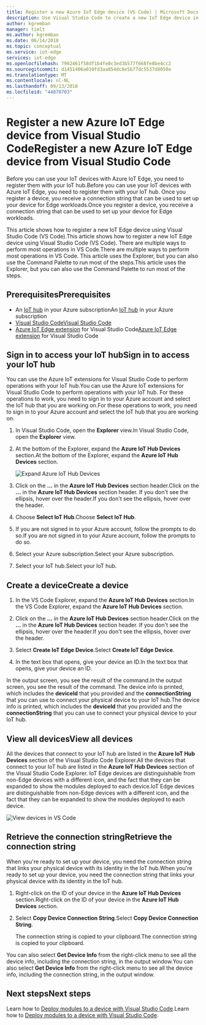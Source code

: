```yaml
---
title: Register a new Azure IoT Edge device (VS Code) | Microsoft Docs
description: Use Visual Studio Code to create a new IoT Edge device in your Azure IoT hub
author: kgremban
manager: timlt
ms.author: kgremban
ms.date: 06/14/2018
ms.topic: conceptual
ms.service: iot-edge
services: iot-edge
ms.openlocfilehash: 7902461f58df1b4fe0c3ed3b577f668fe8be4cc2
ms.sourcegitcommit: d1451406a010fd3aa854dc8e5b77dc5537d8050e
ms.translationtype: MT
ms.contentlocale: nl-NL
ms.lasthandoff: 09/13/2018
ms.locfileid: "44870703"
---
```

# <a name="register-a-new-azure-iot-edge-device-from-visual-studio-code"></a><span data-ttu-id="116a0-103">Register a new Azure IoT Edge device from Visual Studio Code</span><span class="sxs-lookup"><span data-stu-id="116a0-103">Register a new Azure IoT Edge device from Visual Studio Code</span></span>

<span data-ttu-id="116a0-104">Before you can use your IoT devices with Azure IoT Edge, you need to register them with your IoT hub.</span><span class="sxs-lookup"><span data-stu-id="116a0-104">Before you can use your IoT devices with Azure IoT Edge, you need to register them with your IoT hub.</span></span> <span data-ttu-id="116a0-105">Once you register a device, you receive a connection string that can be used to set up your device for Edge workloads.</span><span class="sxs-lookup"><span data-stu-id="116a0-105">Once you register a device, you receive a connection string that can be used to set up your device for Edge workloads.</span></span> 

<span data-ttu-id="116a0-106">This article shows how to register a new IoT Edge device using Visual Studio Code (VS Code).</span><span class="sxs-lookup"><span data-stu-id="116a0-106">This article shows how to register a new IoT Edge device using Visual Studio Code (VS Code).</span></span> <span data-ttu-id="116a0-107">There are multiple ways to perform most operations in VS Code.</span><span class="sxs-lookup"><span data-stu-id="116a0-107">There are multiple ways to perform most operations in VS Code.</span></span> <span data-ttu-id="116a0-108">This article uses the Explorer, but you can also use the Command Palette to run most of the steps.</span><span class="sxs-lookup"><span data-stu-id="116a0-108">This article uses the Explorer, but you can also use the Command Palette to run most of the steps.</span></span> 

## <a name="prerequisites"></a><span data-ttu-id="116a0-109">Prerequisites</span><span class="sxs-lookup"><span data-stu-id="116a0-109">Prerequisites</span></span>

* <span data-ttu-id="116a0-110">An [IoT hub](../iot-hub/iot-hub-create-through-portal.md) in your Azure subscription</span><span class="sxs-lookup"><span data-stu-id="116a0-110">An [IoT hub](../iot-hub/iot-hub-create-through-portal.md) in your Azure subscription</span></span>
* [<span data-ttu-id="116a0-111">Visual Studio Code</span><span class="sxs-lookup"><span data-stu-id="116a0-111">Visual Studio Code</span></span>](https://code.visualstudio.com/) 
* <span data-ttu-id="116a0-112">[Azure IoT Edge extension](https://marketplace.visualstudio.com/items?itemName=vsciot-vscode.azure-iot-edge) for Visual Studio Code</span><span class="sxs-lookup"><span data-stu-id="116a0-112">[Azure IoT Edge extension](https://marketplace.visualstudio.com/items?itemName=vsciot-vscode.azure-iot-edge) for Visual Studio Code</span></span>

## <a name="sign-in-to-access-your-iot-hub"></a><span data-ttu-id="116a0-113">Sign in to access your IoT hub</span><span class="sxs-lookup"><span data-stu-id="116a0-113">Sign in to access your IoT hub</span></span>

<span data-ttu-id="116a0-114">You can use the Azure IoT extensions for Visual Studio Code to perform operations with your IoT hub.</span><span class="sxs-lookup"><span data-stu-id="116a0-114">You can use the Azure IoT extensions for Visual Studio Code to perform operations with your IoT hub.</span></span> <span data-ttu-id="116a0-115">For these operations to work, you need to sign in to your Azure account and select the IoT hub that you are working on.</span><span class="sxs-lookup"><span data-stu-id="116a0-115">For these operations to work, you need to sign in to your Azure account and select the IoT hub that you are working on.</span></span>

1. <span data-ttu-id="116a0-116">In Visual Studio Code, open the **Explorer** view.</span><span class="sxs-lookup"><span data-stu-id="116a0-116">In Visual Studio Code, open the **Explorer** view.</span></span>

2. <span data-ttu-id="116a0-117">At the bottom of the Explorer, expand the **Azure IoT Hub Devices** section.</span><span class="sxs-lookup"><span data-stu-id="116a0-117">At the bottom of the Explorer, expand the **Azure IoT Hub Devices** section.</span></span> 

   ![Expand Azure IoT Hub Devices](./media/how-to-register-device-vscode/azure-iot-hub-devices.png)

3. <span data-ttu-id="116a0-119">Click on the **...** in the **Azure IoT Hub Devices** section header.</span><span class="sxs-lookup"><span data-stu-id="116a0-119">Click on the **...** in the **Azure IoT Hub Devices** section header.</span></span> <span data-ttu-id="116a0-120">If you don't see the ellipsis, hover over the header.</span><span class="sxs-lookup"><span data-stu-id="116a0-120">If you don't see the ellipsis, hover over the header.</span></span> 

4. <span data-ttu-id="116a0-121">Choose **Select IoT Hub**.</span><span class="sxs-lookup"><span data-stu-id="116a0-121">Choose **Select IoT Hub**.</span></span>

5. <span data-ttu-id="116a0-122">If you are not signed in to your Azure account, follow the prompts to do so.</span><span class="sxs-lookup"><span data-stu-id="116a0-122">If you are not signed in to your Azure account, follow the prompts to do so.</span></span> 

6. <span data-ttu-id="116a0-123">Select your Azure subscription.</span><span class="sxs-lookup"><span data-stu-id="116a0-123">Select your Azure subscription.</span></span> 

7. <span data-ttu-id="116a0-124">Select your IoT hub.</span><span class="sxs-lookup"><span data-stu-id="116a0-124">Select your IoT hub.</span></span> 

## <a name="create-a-device"></a><span data-ttu-id="116a0-125">Create a device</span><span class="sxs-lookup"><span data-stu-id="116a0-125">Create a device</span></span>

1. <span data-ttu-id="116a0-126">In the VS Code Explorer, expand the **Azure IoT Hub Devices** section.</span><span class="sxs-lookup"><span data-stu-id="116a0-126">In the VS Code Explorer, expand the **Azure IoT Hub Devices** section.</span></span> 

2. <span data-ttu-id="116a0-127">Click on the **...** in the **Azure IoT Hub Devices** section header.</span><span class="sxs-lookup"><span data-stu-id="116a0-127">Click on the **...** in the **Azure IoT Hub Devices** section header.</span></span> <span data-ttu-id="116a0-128">If you don't see the ellipsis, hover over the header.</span><span class="sxs-lookup"><span data-stu-id="116a0-128">If you don't see the ellipsis, hover over the header.</span></span> 

3. <span data-ttu-id="116a0-129">Select **Create IoT Edge Device**.</span><span class="sxs-lookup"><span data-stu-id="116a0-129">Select **Create IoT Edge Device**.</span></span> 

4. <span data-ttu-id="116a0-130">In the text box that opens, give your device an ID.</span><span class="sxs-lookup"><span data-stu-id="116a0-130">In the text box that opens, give your device an ID.</span></span> 

<span data-ttu-id="116a0-131">In the output screen, you see the result of the command.</span><span class="sxs-lookup"><span data-stu-id="116a0-131">In the output screen, you see the result of the command.</span></span> <span data-ttu-id="116a0-132">The device info is printed, which includes the **deviceId** that you provided and the **connectionString** that you can use to connect your physical device to your IoT hub.</span><span class="sxs-lookup"><span data-stu-id="116a0-132">The device info is printed, which includes the **deviceId** that you provided and the **connectionString** that you can use to connect your physical device to your IoT hub.</span></span> 

## <a name="view-all-devices"></a><span data-ttu-id="116a0-133">View all devices</span><span class="sxs-lookup"><span data-stu-id="116a0-133">View all devices</span></span>

<span data-ttu-id="116a0-134">All the devices that connect to your IoT hub are listed in the **Azure IoT Hub Devices** section of the Visual Studio Code Explorer.</span><span class="sxs-lookup"><span data-stu-id="116a0-134">All the devices that connect to your IoT hub are listed in the **Azure IoT Hub Devices** section of the Visual Studio Code Explorer.</span></span> <span data-ttu-id="116a0-135">IoT Edge devices are distinguishable from non-Edge devices with a different icon, and the fact that they can be expanded to show the modules deployed to each device.</span><span class="sxs-lookup"><span data-stu-id="116a0-135">IoT Edge devices are distinguishable from non-Edge devices with a different icon, and the fact that they can be expanded to show the modules deployed to each device.</span></span> 

   ![View devices in VS Code](./media/how-to-register-device-vscode/view-devices.png)

## <a name="retrieve-the-connection-string"></a><span data-ttu-id="116a0-137">Retrieve the connection string</span><span class="sxs-lookup"><span data-stu-id="116a0-137">Retrieve the connection string</span></span>

<span data-ttu-id="116a0-138">When you're ready to set up your device, you need the connection string that links your physical device with its identity in the IoT hub.</span><span class="sxs-lookup"><span data-stu-id="116a0-138">When you're ready to set up your device, you need the connection string that links your physical device with its identity in the IoT hub.</span></span>

1. <span data-ttu-id="116a0-139">Right-click on the ID of your device in the **Azure IoT Hub Devices** section.</span><span class="sxs-lookup"><span data-stu-id="116a0-139">Right-click on the ID of your device in the **Azure IoT Hub Devices** section.</span></span> 
2. <span data-ttu-id="116a0-140">Select **Copy Device Connection String**.</span><span class="sxs-lookup"><span data-stu-id="116a0-140">Select **Copy Device Connection String**.</span></span>

   <span data-ttu-id="116a0-141">The connection string is copied to your clipboard.</span><span class="sxs-lookup"><span data-stu-id="116a0-141">The connection string is copied to your clipboard.</span></span> 

<span data-ttu-id="116a0-142">You can also select **Get Device Info** from the right-click menu to see all the device info, including the connection string, in the output window.</span><span class="sxs-lookup"><span data-stu-id="116a0-142">You can also select **Get Device Info** from the right-click menu to see all the device info, including the connection string, in the output window.</span></span> 


## <a name="next-steps"></a><span data-ttu-id="116a0-143">Next steps</span><span class="sxs-lookup"><span data-stu-id="116a0-143">Next steps</span></span>

<span data-ttu-id="116a0-144">Learn how to [Deploy modules to a device with Visual Studio Code](how-to-deploy-modules-vscode.md).</span><span class="sxs-lookup"><span data-stu-id="116a0-144">Learn how to [Deploy modules to a device with Visual Studio Code](how-to-deploy-modules-vscode.md).</span></span>
